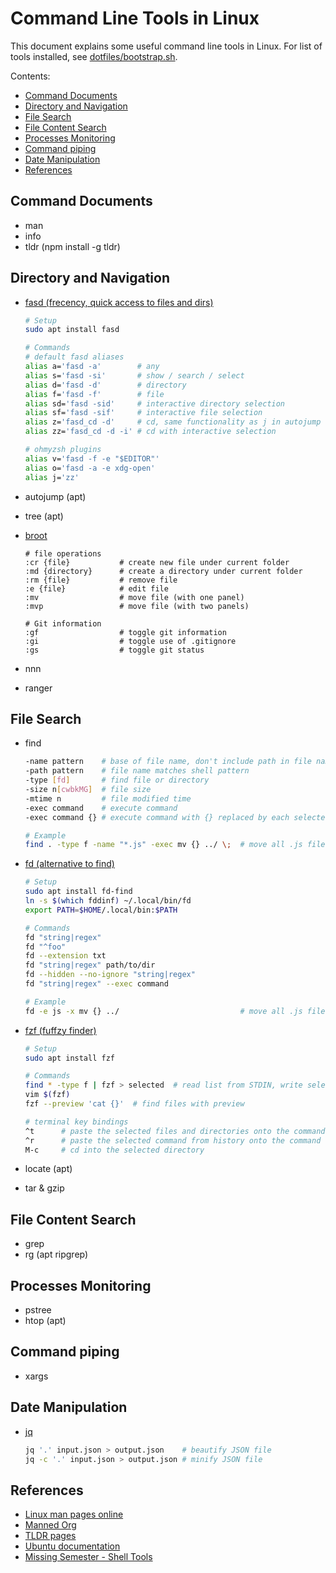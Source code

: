 # Command Line Tools in Linux

This document explains some useful command line tools in Linux. For list
of tools installed, see [dotfiles/bootstrap.sh](https://github.com/alexhyang/dotfiles/blob/main/bootstrap.sh).

Contents:

* [Command Documents](#command-documents)
* [Directory and Navigation](#directory-and-navigation)
* [File Search](#file-search)
* [File Content Search](#file-content-search)
* [Processes Monitoring](#processes-monitoring)
* [Command piping](#command-piping)
* [Date Manipulation](#date-manipulation)
* [References](#references)

## Command Documents
*   man
*   info
*   tldr (npm install -g tldr)

## Directory and Navigation
*   [fasd (frecency, quick access to files and dirs)](https://github.com/clvv/fasd)
    ```bash
    # Setup
    sudo apt install fasd

    # Commands
    # default fasd aliases
    alias a='fasd -a'        # any
    alias s='fasd -si'       # show / search / select
    alias d='fasd -d'        # directory
    alias f='fasd -f'        # file
    alias sd='fasd -sid'     # interactive directory selection
    alias sf='fasd -sif'     # interactive file selection
    alias z='fasd_cd -d'     # cd, same functionality as j in autojump
    alias zz='fasd_cd -d -i' # cd with interactive selection

    # ohmyzsh plugins
    alias v='fasd -f -e "$EDITOR"'
    alias o='fasd -a -e xdg-open'
    alias j='zz'
    ```

*   autojump (apt)
*   tree (apt)

*   [broot](https://dystroy.org/broot/file-operations/)
    ```plaintext
    # file operations
    :cr {file}           # create new file under current folder
    :md {directory}      # create a directory under current folder
    :rm {file}           # remove file
    :e {file}            # edit file
    :mv                  # move file (with one panel)
    :mvp                 # move file (with two panels)

    # Git information
    :gf                  # toggle git information
    :gi                  # toggle use of .gitignore
    :gs                  # toggle git status
    ```

*   nnn
*   ranger

## File Search
*   find
    ```bash
    -name pattern    # base of file name, don't include path in file name pattern
    -path pattern    # file name matches shell pattern
    -type [fd]       # find file or directory
    -size n[cwbkMG]  # file size
    -mtime n         # file modified time
    -exec command    # execute command
    -exec command {} # execute command with {} replaced by each selected file name

    # Example
    find . -type f -name "*.js" -exec mv {} ../ \;  # move all .js files to parent folder
    ```

*   [fd (alternative to find)](https://github.com/sharkdp/fd)
    ```bash
    # Setup
    sudo apt install fd-find
    ln -s $(which fddinf) ~/.local/bin/fd
    export PATH=$HOME/.local/bin:$PATH

    # Commands
    fd "string|regex"
    fd "^foo"
    fd --extension txt
    fd "string|regex" path/to/dir
    fd --hidden --no-ignore "string|regex"
    fd "string|regex" --exec command

    # Example
    fd -e js -x mv {} ../                           # move all .js files to parent folder
    ```

*   [fzf (fuffzy finder)](https://github.com/junegunn/fzf)
    ```bash
    # Setup
    sudo apt install fzf

    # Commands
    find * -type f | fzf > selected  # read list from STDIN, write selected to STDOUT
    vim $(fzf)
    fzf --preview 'cat {}'  # find files with preview

    # terminal key bindings
    ^t      # paste the selected files and directories onto the command line
    ^r      # paste the selected command from history onto the command line
    M-c     # cd into the selected directory

    ```

*   locate (apt)
*   tar & gzip

## File Content Search
*   grep
*   rg (apt ripgrep)

## Processes Monitoring
*   pstree
*   htop (apt)

## Command piping
*   xargs

## Date Manipulation
*   [jq](https://jqlang.github.io/jq/tutorial/)
    ```bash
    jq '.' input.json > output.json    # beautify JSON file
    jq -c '.' input.json > output.json # minify JSON file

    ```

## References
*   [Linux man pages online](https://man7.org/linux/man-pages/)
*   [Manned Org](https://manned.org/)
*   [TLDR pages](https://tldr.sh/)
*   [Ubuntu documentation](https://help.ubuntu.com/community/CommunityHelpWiki)
*   [Missing Semester - Shell Tools](https://missing.csail.mit.edu/2020/shell-tools/)
